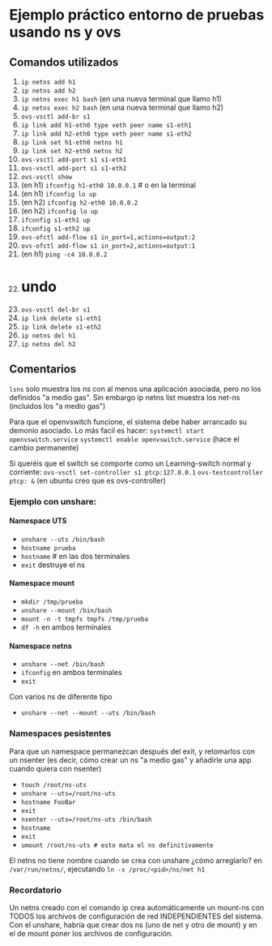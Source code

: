 # Ejemplo práctico entorno de pruebas usando ns y ovs
## Comandos utilizados

1. `ip netns add h1`
2. `ip netns add h2`
3. `ip netns exec h1 bash` (en una nueva terminal que llamo h1)
4. `ip netns exec h2 bash` (en una nueva terminal que llamo h2)
5. `ovs-vsctl add-br s1`
6. `ip link add h1-eth0 type veth peer name s1-eth1`
7. `ip link add h2-eth0 type veth peer name s1-eth2`
8. `ip link set h1-eth0 netns h1`
9. `ip link set h2-eth0 netns h2`
10. `ovs-vsctl add-port s1 s1-eth1`
11. `ovs-vsctl add-port s1 s1-eth2`
12. `ovs-vsctl show`
13. (en h1) `ifconfig h1-eth0 10.0.0.1` # o en la terminal
14. (en h1) `ifconfig lo up`
15. (en h2) `ifconfig h2-eth0 10.0.0.2`
16. (en h2) `ifconfig lo up`
17. `ifconfig s1-eth1 up`
18. `ifconfig s1-eth2 up`
19. `ovs-ofctl add-flow s1 in_port=1,actions=output:2`
20. `ovs-ofctl add-flow s1 in_port=2,actions=output:1`
21. (en h1) `ping -c4 10.0.0.2`
22. # undo
23. `ovs-vsctl del-br s1`
24. `ip link delete s1-eth1`
25. `ip link delete s1-eth2`
26. `ip netns del h1`
27. `ip netns del h2`


## Comentarios
`lsns` solo muestra los ns con al menos una aplicación asociada, pero no
los definidos "a medio gas". Sin embargo ip netns list muestra los
net-ns (incluidos los "a medio gas")

Para que el openvswitch funcione, el sistema debe haber arrancado su
demonio asociado. Lo más facil es hacer:
`systemctl start openvswitch.service`
`systemctl enable openvswitch.service` (hace el cambio permanente)

Si queréis que el switch se comporte como un Learning-switch normal y
corriente:
`ovs-vsctl set-controller s1 ptcp:127.0.0.1`
`ovs-testcontroller ptcp: &` (en ubuntu creo que es ovs-controller)

### Ejemplo con unshare:
#### Namespace UTS 
* `unshare --uts /bin/bash`
* `hostname prueba`
* `hostname` # en las dos terminales
* `exit` destruye el ns

#### Namespace mount
* `mkdir /tmp/prueba`
* `unshare --mount /bin/bash`
* `mount -n -t tmpfs tmpfs /tmp/prueba`
* `df -h` en ambos terminales

#### Namespace netns
* `unshare --net /bin/bash`
* `ifconfig` en ambos terminales
* `exit`

Con varios ns de diferente tipo
* `unshare --net --mount --uts /bin/bash`

### Namespaces pesistentes
Para que un namespace permanezcan después del exit, y retomarlos con un nsenter (es
decir, cómo crear un ns "a medio gas" y añadirle una app cuando quiera
con nsenter)
* `touch /root/ns-uts`
* `unshare --uts=/root/ns-uts`
* `hostname FooBar`
* `exit`
* `nsenter --uts=/root/ns-uts /bin/bash`
* `hostname`
* `exit`
* `umount /root/ns-uts # esto mata el ns definitivamente`

El netns no tiene nombre cuando se crea con unshare ¿cómo arreglarlo?
en `/var/run/netns/`, ejecutando `ln -s /proc/<pid>/ns/net h1`

### Recordatorio
Un netns creado con el comando ip crea automáticamente un
mount-ns con TODOS los archivos de configuración de red INDEPENDIENTES
del sistema. Con el unshare, habría que crear dos ns (uno de net y otro
de mount) y en el de mount poner los archivos de configuración.
